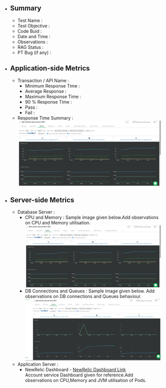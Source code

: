 - ## Summary
    - Test Name :
    - Test Objective :
    - Code Buid :
    - Date and Time :
    - Observations :
    - RAG Status :
    - PT Bug (if any) : 
 - ## Application-side Metrics
    - Transaction / API  Name :
      - Minimum Response Time :
      - Average Response :
      - Maximum Response Time :
      - 90 % Response Time :
      - Pass :
      - Fail :
     - Response Time Summary :
       ![Response Time - Summary](./Images/MongoDB_Perf_TestName_BuildNo_CPUandMemory_DateandTime.png)
 - ## Server-side Metrics
   - Database Server : <br>
     - CPU and Memory : Sample image given below.Add observations on CPU and Memory utilisation.
      ![Mongo DB CPU and Memory - Sample Image](./Images/MongoDB_Perf_TestName_BuildNo_CPUandMemory_DateandTime.png)
     - DB Connections and Queues : Sample image given below. Add observations on DB connections and Queues behaviour. 
      ![Mongo DB Connections and Queues - Sample Image](./Images/MongoDB_Perf_TestName_BuildNo_QueuesandConnections_DateandTime.png)
   - Application Server  :
       - NewRelic Dashboard - [NewRelic Dashboard Link](https://one.nr/0znQxNe4dRV)<br>
        Account service Dashboard given for reference.Add observations on CPU,Memory and JVM utilisation of Pods.</br>

